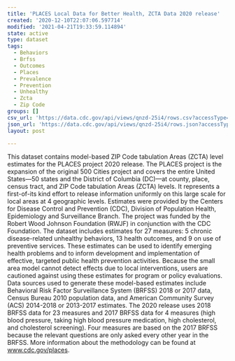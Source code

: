 ```yaml
---
title: 'PLACES Local Data for Better Health, ZCTA Data 2020 release'
created: '2020-12-10T22:07:06.597714'
modified: '2021-04-21T19:33:59.114894'
state: active
type: dataset
tags:
  - Behaviors
  - Brfss
  - Outcomes
  - Places
  - Prevalence
  - Prevention
  - Unhealthy
  - Zcta
  - Zip Code
groups: []
csv_url: 'https://data.cdc.gov/api/views/qnzd-25i4/rows.csv?accessType=DOWNLOAD'
json_url: 'https://data.cdc.gov/api/views/qnzd-25i4/rows.json?accessType=DOWNLOAD'
layout: post

---
```

This dataset contains model-based ZIP Code tabulation Areas (ZCTA) level estimates for the PLACES project 2020 release. The PLACES project is the expansion of the original 500 Cities project and covers the entire United States—50 states and the District of Columbia (DC)—at county, place, census tract, and ZIP Code tabulation Areas (ZCTA) levels. It represents a first-of-its kind effort to release information uniformly on this large scale for local areas at 4 geographic levels. Estimates were provided by the Centers for Disease Control and Prevention (CDC), Division of Population Health, Epidemiology and Surveillance Branch. The project was funded by the Robert Wood Johnson Foundation (RWJF) in conjunction with the CDC Foundation. The dataset includes estimates for 27 measures: 5 chronic disease-related unhealthy behaviors, 13 health outcomes, and 9 on use of preventive services. These estimates can be used to identify emerging health problems and to inform development and implementation of effective, targeted public health prevention activities. Because the small area model cannot detect effects due to local interventions, users are cautioned against using these estimates for program or policy evaluations. Data sources used to generate these model-based estimates include Behavioral Risk Factor Surveillance System (BRFSS) 2018 or 2017 data, Census Bureau 2010 population data, and American Community Survey (ACS) 2014-2018 or 2013-2017 estimates. The 2020 release uses 2018 BRFSS data for 23 measures and 2017 BRFSS data for 4 measures (high blood pressure, taking high blood pressure medication, high cholesterol, and cholesterol screening). Four measures are based on the 2017 BRFSS because the relevant questions are only asked every other year in the BRFSS. More information about the methodology can be found at www.cdc.gov/places.
